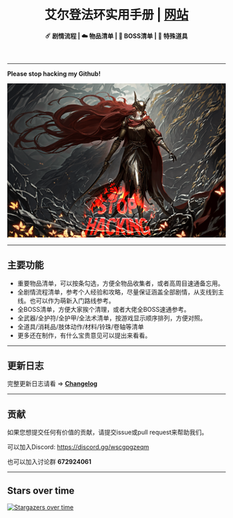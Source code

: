 <h1 align=center>艾尔登法环实用手册 | <a href="https://eldenring.xhou.me/" rel="nofollow">网站</a></h1>

<h4 align=center>☄️ 剧情流程 | ☁️ 物品清单 | 🌙 BOSS清单 | 📱 特殊道具</h4>
<br>

---

**Please stop hacking my Github!**

![StopHack](assets/img/StopHack-min.png)

---

## 主要功能
- 重要物品清单，可以按条勾选，方便全物品收集者，或者高周目速通备忘用。
- 全剧情流程清单，参考个人经验和攻略，尽量保证涵盖全部剧情，从支线到主线。也可以作为萌新入门路线参考。
- 全BOSS清单，方便大家挨个清理，或者大佬全BOSS速通参考。
- 全武器/全护符/全护甲/全法术清单，按游戏显示顺序排列，方便对照。
- 全道具/消耗品/肢体动作/材料/铃珠/卷轴等清单
- 更多还在制作，有什么宝贵意见可以提出来看看。

---

## 更新日志

完整更新日志请看 => **[Changelog](https://github.com/imhlq/EldenRingCheatSheetCN/blob/main/Changelog.md)**

---

## 贡献

如果您想提交任何有价值的贡献，请提交issue或pull request来帮助我们。

可以加入Discord: https://discord.gg/wscgpgzeqm

也可以加入讨论群 **672924061**

---

## Stars over time

[![Stargazers over time](https://starchart.cc/imhlq/EldenRingCheatSheetCN.svg)](https://starchart.cc/imhlq/EldenRingCheatSheetCN)
